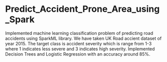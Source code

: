 # Predict_Accident_Prone_Area_using_Spark
Implemented machine learning classification problem of predicting road accidents using SparkML library. 
We have taken UK Road accient dataset of year 2015. 
The target class is accident severity which is range from 1-3 where 1 indicates less severe and 3 indicates high severity.
Implemented Decision Trees and Logistic Regression with an accuracy around 85%.
